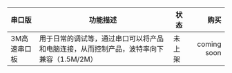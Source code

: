 



|    串口版    |     功能描述     |   状态   |   购买   |
|:-------| ---------------| ------| ------: |
| 3M高速串口板 |        用于日常的调试等，通过串口可以将产品和电脑连接，从而控制产品，波特率向下兼容（1.5M/2M）        |  未上架 | coming soon |